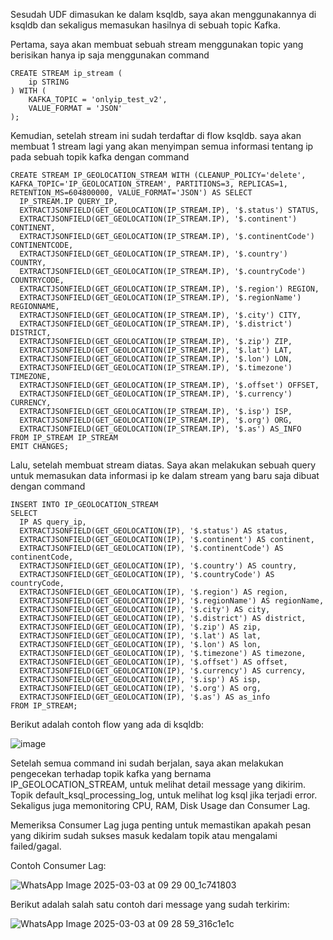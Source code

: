 Sesudah UDF dimasukan ke dalam ksqldb, saya akan menggunakannya di ksqldb dan sekaligus memasukan hasilnya di sebuah topic Kafka.

Pertama, saya akan membuat sebuah stream menggunakan topic yang berisikan hanya ip saja menggunakan command

```
CREATE STREAM ip_stream (
    ip STRING
) WITH (
    KAFKA_TOPIC = 'onlyip_test_v2',
    VALUE_FORMAT = 'JSON'
);
```

Kemudian, setelah stream ini sudah terdaftar di flow ksqldb. saya akan membuat 1 stream lagi yang akan menyimpan semua informasi tentang ip pada sebuah topik kafka dengan command

```
CREATE STREAM IP_GEOLOCATION_STREAM WITH (CLEANUP_POLICY='delete', KAFKA_TOPIC='IP_GEOLOCATION_STREAM', PARTITIONS=3, REPLICAS=1, RETENTION_MS=604800000, VALUE_FORMAT='JSON') AS SELECT
  IP_STREAM.IP QUERY_IP,
  EXTRACTJSONFIELD(GET_GEOLOCATION(IP_STREAM.IP), '$.status') STATUS,
  EXTRACTJSONFIELD(GET_GEOLOCATION(IP_STREAM.IP), '$.continent') CONTINENT,
  EXTRACTJSONFIELD(GET_GEOLOCATION(IP_STREAM.IP), '$.continentCode') CONTINENTCODE,
  EXTRACTJSONFIELD(GET_GEOLOCATION(IP_STREAM.IP), '$.country') COUNTRY,
  EXTRACTJSONFIELD(GET_GEOLOCATION(IP_STREAM.IP), '$.countryCode') COUNTRYCODE,
  EXTRACTJSONFIELD(GET_GEOLOCATION(IP_STREAM.IP), '$.region') REGION,
  EXTRACTJSONFIELD(GET_GEOLOCATION(IP_STREAM.IP), '$.regionName') REGIONNAME,
  EXTRACTJSONFIELD(GET_GEOLOCATION(IP_STREAM.IP), '$.city') CITY,
  EXTRACTJSONFIELD(GET_GEOLOCATION(IP_STREAM.IP), '$.district') DISTRICT,
  EXTRACTJSONFIELD(GET_GEOLOCATION(IP_STREAM.IP), '$.zip') ZIP,
  EXTRACTJSONFIELD(GET_GEOLOCATION(IP_STREAM.IP), '$.lat') LAT,
  EXTRACTJSONFIELD(GET_GEOLOCATION(IP_STREAM.IP), '$.lon') LON,
  EXTRACTJSONFIELD(GET_GEOLOCATION(IP_STREAM.IP), '$.timezone') TIMEZONE,
  EXTRACTJSONFIELD(GET_GEOLOCATION(IP_STREAM.IP), '$.offset') OFFSET,
  EXTRACTJSONFIELD(GET_GEOLOCATION(IP_STREAM.IP), '$.currency') CURRENCY,
  EXTRACTJSONFIELD(GET_GEOLOCATION(IP_STREAM.IP), '$.isp') ISP,
  EXTRACTJSONFIELD(GET_GEOLOCATION(IP_STREAM.IP), '$.org') ORG,
  EXTRACTJSONFIELD(GET_GEOLOCATION(IP_STREAM.IP), '$.as') AS_INFO
FROM IP_STREAM IP_STREAM
EMIT CHANGES;
```

Lalu, setelah membuat stream diatas. Saya akan melakukan sebuah query untuk memasukan data informasi ip ke dalam stream yang baru saja dibuat dengan command

```
INSERT INTO IP_GEOLOCATION_STREAM
SELECT 
  IP AS query_ip,
  EXTRACTJSONFIELD(GET_GEOLOCATION(IP), '$.status') AS status,
  EXTRACTJSONFIELD(GET_GEOLOCATION(IP), '$.continent') AS continent,
  EXTRACTJSONFIELD(GET_GEOLOCATION(IP), '$.continentCode') AS continentCode,
  EXTRACTJSONFIELD(GET_GEOLOCATION(IP), '$.country') AS country,
  EXTRACTJSONFIELD(GET_GEOLOCATION(IP), '$.countryCode') AS countryCode,
  EXTRACTJSONFIELD(GET_GEOLOCATION(IP), '$.region') AS region,
  EXTRACTJSONFIELD(GET_GEOLOCATION(IP), '$.regionName') AS regionName,
  EXTRACTJSONFIELD(GET_GEOLOCATION(IP), '$.city') AS city,
  EXTRACTJSONFIELD(GET_GEOLOCATION(IP), '$.district') AS district,
  EXTRACTJSONFIELD(GET_GEOLOCATION(IP), '$.zip') AS zip,
  EXTRACTJSONFIELD(GET_GEOLOCATION(IP), '$.lat') AS lat,
  EXTRACTJSONFIELD(GET_GEOLOCATION(IP), '$.lon') AS lon,
  EXTRACTJSONFIELD(GET_GEOLOCATION(IP), '$.timezone') AS timezone,
  EXTRACTJSONFIELD(GET_GEOLOCATION(IP), '$.offset') AS offset,
  EXTRACTJSONFIELD(GET_GEOLOCATION(IP), '$.currency') AS currency,
  EXTRACTJSONFIELD(GET_GEOLOCATION(IP), '$.isp') AS isp,
  EXTRACTJSONFIELD(GET_GEOLOCATION(IP), '$.org') AS org,
  EXTRACTJSONFIELD(GET_GEOLOCATION(IP), '$.as') AS as_info
FROM IP_STREAM;
```

Berikut adalah contoh flow yang ada di ksqldb:

![image](https://github.com/user-attachments/assets/18aedb16-e395-4f79-9027-92759c87002e)


Setelah semua command ini sudah berjalan, saya akan melakukan pengecekan terhadap topik kafka yang bernama IP_GEOLOCATION_STREAM, untuk melihat detail message yang dikirim. Topik default_ksql_processing_log, untuk melihat log ksql jika terjadi error. Sekaligus juga memonitoring CPU, RAM, Disk Usage dan Consumer Lag.

Memeriksa Consumer Lag juga penting untuk memastikan apakah pesan yang dikirim sudah sukses masuk kedalam topik atau mengalami failed/gagal.

Contoh Consumer Lag:

![WhatsApp Image 2025-03-03 at 09 29 00_1c741803](https://github.com/user-attachments/assets/3be1bbf0-20d2-4a29-aed3-eeeb767a2751)


Berikut adalah salah satu contoh dari message yang sudah terkirim:

![WhatsApp Image 2025-03-03 at 09 28 59_316c1e1c](https://github.com/user-attachments/assets/988afcf0-2d57-42e9-9ae5-a3c338ffb0ab)





